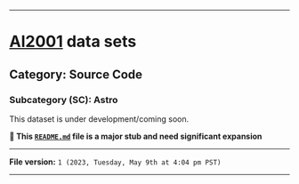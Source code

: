
***

# [AI2001](https://github.com/seanpm2001/AI2001/) data sets

## Category: Source Code

### Subcategory (SC): Astro

This dataset is under development/coming soon.

**🌱️ This [`README.md`](/README.md) file is a major stub and need significant expansion**

***

**File version:** `1 (2023, Tuesday, May 9th at 4:04 pm PST)`

***
